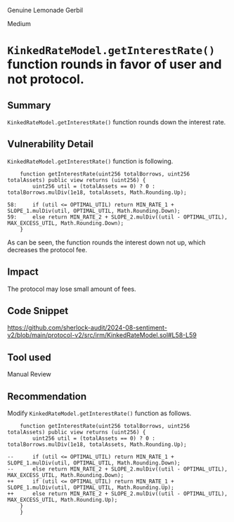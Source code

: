 Genuine Lemonade Gerbil

Medium

# `KinkedRateModel.getInterestRate()` function rounds in favor of user and not protocol.

## Summary
`KinkedRateModel.getInterestRate()` function rounds down the interest rate.

## Vulnerability Detail
`KinkedRateModel.getInterestRate()` function is following.
```solidity
    function getInterestRate(uint256 totalBorrows, uint256 totalAssets) public view returns (uint256) {
        uint256 util = (totalAssets == 0) ? 0 : totalBorrows.mulDiv(1e18, totalAssets, Math.Rounding.Up);

58:     if (util <= OPTIMAL_UTIL) return MIN_RATE_1 + SLOPE_1.mulDiv(util, OPTIMAL_UTIL, Math.Rounding.Down);
59:     else return MIN_RATE_2 + SLOPE_2.mulDiv((util - OPTIMAL_UTIL), MAX_EXCESS_UTIL, Math.Rounding.Down);
    }
```
As can be seen, the function rounds the interest down not up, which decreases the protocol fee.

## Impact
The protocol may lose small amount of fees.

## Code Snippet
https://github.com/sherlock-audit/2024-08-sentiment-v2/blob/main/protocol-v2/src/irm/KinkedRateModel.sol#L58-L59

## Tool used

Manual Review

## Recommendation
Modify `KinkedRateModel.getInterestRate()` function as follows.
```solidity
    function getInterestRate(uint256 totalBorrows, uint256 totalAssets) public view returns (uint256) {
        uint256 util = (totalAssets == 0) ? 0 : totalBorrows.mulDiv(1e18, totalAssets, Math.Rounding.Up);

--      if (util <= OPTIMAL_UTIL) return MIN_RATE_1 + SLOPE_1.mulDiv(util, OPTIMAL_UTIL, Math.Rounding.Down);
--      else return MIN_RATE_2 + SLOPE_2.mulDiv((util - OPTIMAL_UTIL), MAX_EXCESS_UTIL, Math.Rounding.Down);
++      if (util <= OPTIMAL_UTIL) return MIN_RATE_1 + SLOPE_1.mulDiv(util, OPTIMAL_UTIL, Math.Rounding.Up);
++      else return MIN_RATE_2 + SLOPE_2.mulDiv((util - OPTIMAL_UTIL), MAX_EXCESS_UTIL, Math.Rounding.Up);
    }
    }
```
